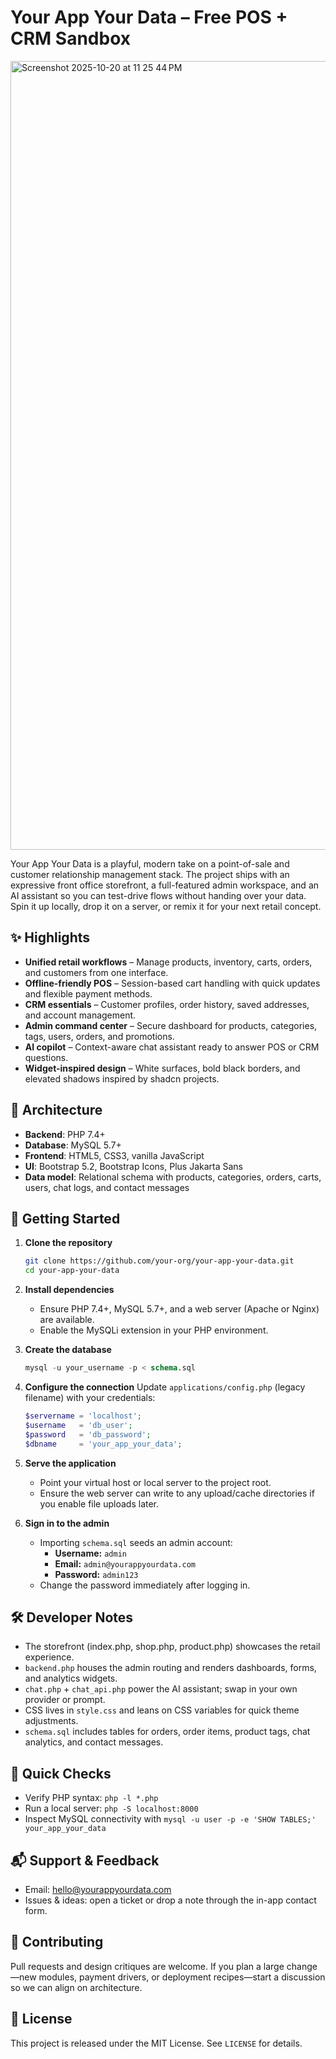 # Your App Your Data – Free POS + CRM Sandbox
<img width="2352" height="1262" alt="Screenshot 2025-10-20 at 11 25 44 PM" src="https://github.com/user-attachments/assets/8bfe0e3e-b2db-4246-a917-0e87021f2119" />

Your App Your Data is a playful, modern take on a point-of-sale and customer relationship management stack. The project ships with an expressive front office storefront, a full-featured admin workspace, and an AI assistant so you can test-drive flows without handing over your data. Spin it up locally, drop it on a server, or remix it for your next retail concept.

## ✨ Highlights
- **Unified retail workflows** – Manage products, inventory, carts, orders, and customers from one interface.
- **Offline-friendly POS** – Session-based cart handling with quick updates and flexible payment methods.
- **CRM essentials** – Customer profiles, order history, saved addresses, and account management.
- **Admin command center** – Secure dashboard for products, categories, tags, users, orders, and promotions.
- **AI copilot** – Context-aware chat assistant ready to answer POS or CRM questions.
- **Widget-inspired design** – White surfaces, bold black borders, and elevated shadows inspired by shadcn projects.

## 🧱 Architecture
- **Backend**: PHP 7.4+
- **Database**: MySQL 5.7+
- **Frontend**: HTML5, CSS3, vanilla JavaScript
- **UI**: Bootstrap 5.2, Bootstrap Icons, Plus Jakarta Sans
- **Data model**: Relational schema with products, categories, orders, carts, users, chat logs, and contact messages

## 🚀 Getting Started

1. **Clone the repository**
   ```bash
   git clone https://github.com/your-org/your-app-your-data.git
   cd your-app-your-data
   ```

2. **Install dependencies**
   - Ensure PHP 7.4+, MySQL 5.7+, and a web server (Apache or Nginx) are available.
   - Enable the MySQLi extension in your PHP environment.

3. **Create the database**
   ```sql
   mysql -u your_username -p < schema.sql
   ```

4. **Configure the connection**
   Update `applications/config.php` (legacy filename) with your credentials:
   ```php
   $servername = 'localhost';
   $username   = 'db_user';
   $password   = 'db_password';
   $dbname     = 'your_app_your_data';
   ```

5. **Serve the application**
   - Point your virtual host or local server to the project root.
   - Ensure the web server can write to any upload/cache directories if you enable file uploads later.

6. **Sign in to the admin**
   - Importing `schema.sql` seeds an admin account:
     - **Username:** `admin`
     - **Email:** `admin@yourappyourdata.com`
     - **Password:** `admin123`
   - Change the password immediately after logging in.

## 🛠️ Developer Notes
- The storefront (index.php, shop.php, product.php) showcases the retail experience.
- `backend.php` houses the admin routing and renders dashboards, forms, and analytics widgets.
- `chat.php` + `chat_api.php` power the AI assistant; swap in your own provider or prompt.
- CSS lives in `style.css` and leans on CSS variables for quick theme adjustments.
- `schema.sql` includes tables for orders, order items, product tags, chat analytics, and contact messages.

## 🧪 Quick Checks
- Verify PHP syntax: `php -l *.php`
- Run a local server: `php -S localhost:8000`
- Inspect MySQL connectivity with `mysql -u user -p -e 'SHOW TABLES;' your_app_your_data`

## 📬 Support & Feedback
- Email: [hello@yourappyourdata.com](mailto:hello@yourappyourdata.com)
- Issues & ideas: open a ticket or drop a note through the in-app contact form.

## 🤝 Contributing
Pull requests and design critiques are welcome. If you plan a large change—new modules, payment drivers, or deployment recipes—start a discussion so we can align on architecture.

## 📄 License
This project is released under the MIT License. See `LICENSE` for details.
